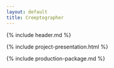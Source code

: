 ```yaml
---
layout: default
title: Creeptographer
---
```


{% include header.md %}

{% include project-presentation.html %}

{% include production-package.md %}
